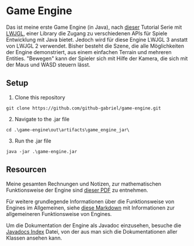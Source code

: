 # Game Engine

Das ist meine erste Game Engine (in Java),
nach [dieser](https://www.youtube.com/watch?v=VS8wlS9hF8E&list=PLRIWtICgwaX0u7Rf9zkZhLoLuZVfUksDP&ab_channel=ThinMatrix)
Tutorial Serie mit [LWJGL](https://www.lwjgl.org/), einer Library die Zugang zu verschiedenen APIs für Spiele
Entwicklung mit Java bietet. Jedoch wird für diese Engine LWJGL 3 anstatt von LWJGL 2 verwendet.
Bisher besteht die Szene, die alle Möglichkeiten der Engine demonstriert, aus einem einfachen
Terrain und mehreren Entities. "Bewegen" kann der Spieler sich mit Hilfe der Kamera, die sich
mit der Maus und WASD steuern lässt.

## Setup

1. Clone this repository

```
git clone https://github.com/github-gabriel/game-engine.git
```

2. Navigate to the .jar file

```
cd .\game-engine\out\artifacts\game_engine_jar\
```

3. Run the .jar file

```
java -jar .\game-engine.jar
```

## Resourcen

Meine gesamten Rechnungen und Notizen, zur mathematischen Funktionsweise der Engine
sind [dieser PDF](Resources/GameEngine_Mathematik.pdf) zu entnehmen.

Für weitere grundlegende Informationen über die Funktionsweise von Engines im Allgemeinen,
siehe [diese Markdown](3D%20Engine.md) mit Informationen zur allgemeineren Funktionsweise von Engines.

Um die Dokumentation der Engine als Javadoc einzusehen, besuche die [Javadocs Index](docs/index.html) Datei,
von der aus man sich die Dokumentationen aller Klassen ansehen kann.
